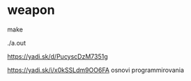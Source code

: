 # weapon


make

./a.out


https://yadi.sk/d/PucyscDzM7351g



https://yadi.sk/i/x0kSSLdm9OO6FA   osnovi programmirovania
